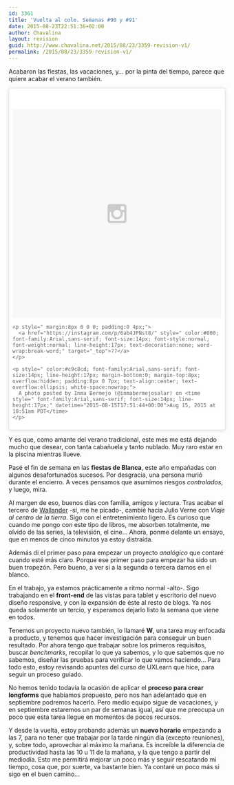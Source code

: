 ```yaml
---
id: 3361
title: 'Vuelta al cole. Semanas #90 y #91'
date: 2015-08-23T22:51:36+02:00
author: Chavalina
layout: revision
guid: http://www.chavalina.net/2015/08/23/3359-revision-v1/
permalink: /2015/08/23/3359-revision-v1/
---
```

Acabaron las fiestas, las vacaciones, y&#8230; por la pinta del tiempo, parece que quiere acabar el verano también.

<blockquote class="instagram-media" data-instgrm-captioned data-instgrm-version="4" style=" background:#FFF; border:0; border-radius:3px; box-shadow:0 0 1px 0 rgba(0,0,0,0.5),0 1px 10px 0 rgba(0,0,0,0.15); margin: 1px; max-width:658px; padding:0; width:99.375%; width:-webkit-calc(100% - 2px); width:calc(100% - 2px);">
  <div style="padding:8px;">
    <div style=" background:#F8F8F8; line-height:0; margin-top:40px; padding:50% 0; text-align:center; width:100%;">
      <div style=" background:url(data:image/png;base64,iVBORw0KGgoAAAANSUhEUgAAACwAAAAsCAMAAAApWqozAAAAGFBMVEUiIiI9PT0eHh4gIB4hIBkcHBwcHBwcHBydr+JQAAAACHRSTlMABA4YHyQsM5jtaMwAAADfSURBVDjL7ZVBEgMhCAQBAf//42xcNbpAqakcM0ftUmFAAIBE81IqBJdS3lS6zs3bIpB9WED3YYXFPmHRfT8sgyrCP1x8uEUxLMzNWElFOYCV6mHWWwMzdPEKHlhLw7NWJqkHc4uIZphavDzA2JPzUDsBZziNae2S6owH8xPmX8G7zzgKEOPUoYHvGz1TBCxMkd3kwNVbU0gKHkx+iZILf77IofhrY1nYFnB/lQPb79drWOyJVa/DAvg9B/rLB4cC+Nqgdz/TvBbBnr6GBReqn/nRmDgaQEej7WhonozjF+Y2I/fZou/qAAAAAElFTkSuQmCC); display:block; height:44px; margin:0 auto -44px; position:relative; top:-22px; width:44px;">
      </div>
    </div>
    
    <p style=" margin:8px 0 0 0; padding:0 4px;">
      <a href="https://instagram.com/p/6ab4JPNst8/" style=" color:#000; font-family:Arial,sans-serif; font-size:14px; font-style:normal; font-weight:normal; line-height:17px; text-decoration:none; word-wrap:break-word;" target="_top">??</a>
    </p>
    
    <p style=" color:#c9c8cd; font-family:Arial,sans-serif; font-size:14px; line-height:17px; margin-bottom:0; margin-top:8px; overflow:hidden; padding:8px 0 7px; text-align:center; text-overflow:ellipsis; white-space:nowrap;">
      A photo posted by Inma Bermejo (@inmabermejosalar) on <time style=" font-family:Arial,sans-serif; font-size:14px; line-height:17px;" datetime="2015-08-15T17:51:44+00:00">Aug 15, 2015 at 10:51am PDT</time>
    </p>
  </div>
</blockquote>



Y es que, como amante del verano tradicional, este mes me está dejando mucho que desear, con tanta cabañuela y tanto nublado. Muy raro estar en la piscina mientras llueve.

Pasé el fin de semana en las **fiestas de Blanca**, este año empañadas con algunos desafortunados sucesos. Por desgracia, una persona murió durante el encierro. A veces pensamos que asumimos riesgos _controlados_, y luego, mira. 

Al margen de eso, buenos días con familia, amigos y lectura. Tras acabar el tercero de [Wallander](http://www.amazon.es/s/ref=as_li_ss_tl?_encoding=UTF8&camp=3626&creative=24822&field-keywords=Henning%20Mankell%20andanzas&linkCode=ur2&tag=chavadiari-21&url=search-alias%3Ddigital-text) -sí, me he picado-, cambié hacia Julio Verne con _Viaje al centro de la tierra_. Sigo con el entretenimiento ligero. Es curioso que cuando me pongo con este tipo de libros, me absorben totalmente, me olvido de las series, la televisión, el cine&#8230; Ahora, ponme delante un ensayo, que en menos de cinco minutos ya estoy distraída.

Además di el primer paso para empezar un proyecto _analógico_ que contaré cuando esté más claro. Porque ese primer paso para empezar ha sido un buen tropezón. Pero bueno, a ver si a la segunda o tercera damos en el blanco.

En el trabajo, ya estamos prácticamente a ritmo normal -alto-. Sigo trabajando en el **front-end** de las vistas para tablet y escritorio del nuevo diseño responsive, y con la expansión de éste al resto de blogs. Ya nos queda solamente un tercio, y esperamos dejarlo listo la semana que viene en todos.

Tenemos un proyecto nuevo también, lo llamaré **W**, una tarea muy enfocada a producto, y tenemos que hacer investigación para conseguir un buen resultado. Por ahora tengo que trabajar sobre los primeros requisitos, buscar _benchmarks_, recopilar lo que ya sabemos, y lo que sabemos que no sabemos, diseñar las pruebas para verificar lo que vamos haciendo&#8230; Para todo esto, estoy revisando apuntes del curso de UXLearn que hice, para seguir un proceso guiado.

No hemos tenido todavía la ocasión de aplicar el **proceso para crear longforms** que habíamos propuesto, pero nos han adelantado que en septiembre podremos hacerlo. Pero medio equipo sigue de vacaciones, y en septiembre estaremos un par de semanas igual, así que me preocupa un poco que esta tarea llegue en momentos de pocos recursos.

Y desde la vuelta, estoy probando además un **nuevo horario** empezando a las 7, para no tener que trabajar por la tarde ningún día (excepto reuniones), y, sobre todo, aprovechar al máximo la mañana. Es increíble la diferencia de productividad hasta las 10 u 11 de la mañana, y la que tengo a partir del mediodía. Esto me permitirá mejorar un poco más y seguir rescatando mi tiempo, cosa que, por suerte, va bastante bien. Ya contaré un poco más si sigo en el buen camino&#8230;